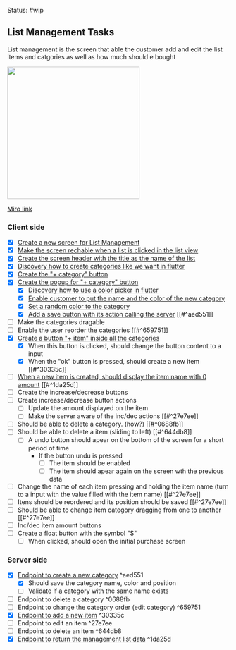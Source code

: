 Status: #wip

## List Management Tasks 
List management is the screen that able the customer add and edit the list items and catgories as well as how much should e bought 


<p float="left">
  <img src="https://user-images.githubusercontent.com/38296002/187093015-36639951-7ca6-41a0-8de5-4bfb4f506632.png" width="300" />
</p>

[Miro link](https://miro.com/app/board/o9J_l7bZIsM=/?moveToWidget=3458764527277340164&cot=14)

### Client side
- [x] [Create a new screen for List Management](https://github.com/gumberss/FinanceControlinatorMobile/issues/72)
- [x] [Make the screen rechable when a list is clicked in the list view](https://github.com/gumberss/FinanceControlinatorMobile/issues/73)
- [x] [Create the screen header with the title as the name of the list](https://github.com/gumberss/FinanceControlinatorMobile/issues/75)
- [x] [Discovery how to create categories like we want in flutter](https://github.com/gumberss/FinanceControlinatorDocs/issues/8)
- [x] [Create the "+ category" button](https://github.com/gumberss/FinanceControlinatorMobile/issues/79)
- [x] [Create the popup for "+ category" button](https://github.com/gumberss/FinanceControlinatorMobile/issues/80)
	- [x] [Discovery how to use a color picker in flutter](https://github.com/gumberss/FinanceControlinatorMobile/issues/81)
	- [x] [Enable customer to put the name and the color of the new category](https://github.com/gumberss/FinanceControlinatorMobile/issues/82)
	- [x] [Set a random color to the category](https://github.com/gumberss/FinanceControlinatorMobile/issues/83)
	- [x] [Add a save button with its action calling the server](https://github.com/gumberss/FinanceControlinatorMobile/issues/84) [[#^aed551]]
- [ ] Make the categories dragable 
- [ ] Enable the user reorder the categories [[#^659751]]
- [x] [Create a button "+ item" inside all the categories](https://github.com/gumberss/FinanceControlinatorMobile/issues/85)
	- [x] When this button is clicked, should change the button content to a input
	- [x] When the "ok" button is pressed, should create a new item [[#^30335c]]
- [ ] [When a new item is created, should display the item name with 0 amount](https://github.com/gumberss/FinanceControlinatorMobile/issues/87) [[#^1da25d]]
- [ ] Create the increase/decrease buttons
- [ ] Create increase/decrease button actions 
	- [ ] Update the amount displayed on the item
	- [ ] Make the server aware of the inc/dec actions [[#^27e7ee]]
	
- [ ] Should be able to delete a category. (how?) [[#^0688fb]]
- [ ] Should be able to delete a item (sliding to left) [[#^644db8]]
	- [ ] A undo button should apear on the bottom of the screen for a short period of time
		- If the button undu is pressed
			- [ ] The item should be enabled
			- [ ] The item should apear again on the screen wth the previous data

- [ ] Change the name of each item pressing and holding the item name (turn to a input with the value filled with the item name) [[#^27e7ee]]
- [ ] Itens should be reordered and its position should be saved [[#^27e7ee]]
- [ ] Should be able to change item category dragging from one to another [[#^27e7ee]]
- [ ] Inc/dec item amount buttons
- [ ] Create a float button with the symbol "$" 
	- [ ] When clicked, should open the initial purchase screen 

### Server side
- [x] [Endpoint to create a new category](https://github.com/gumberss/PurchaseListinator/issues/11) ^aed551
	- [x] Should save the category name, color and position
	- [ ] Validate if a category with the same name exists
- [ ] Endpoint to delete a category ^0688fb
- [ ] Endpoint to change the category order (edit category) ^659751
- [x] [Endpoint to add a new item](https://github.com/gumberss/PurchaseListinator/issues/12) ^30335c
- [ ] Endpoint to edit an item ^27e7ee
- [ ] Endpoint to delete an item ^644db8
- [x] [Endpoint to return the management list data](https://github.com/gumberss/FinanceControlinatorMobile/issues/87)  ^1da25d